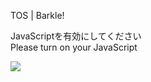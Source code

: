 TOS | Barkle!

JavaScriptを有効にしてください  
Please turn on your JavaScript

![](/static-assets/splash.png?1733101061405)